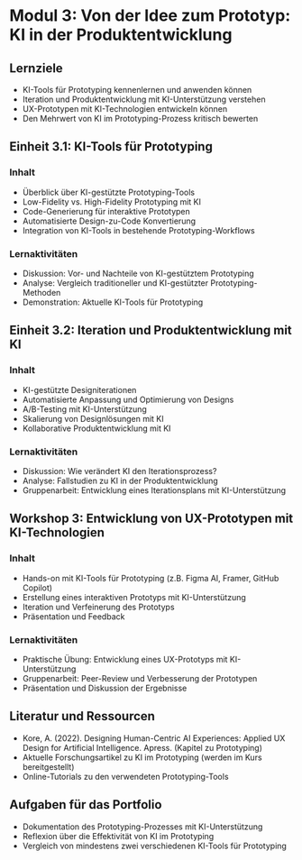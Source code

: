 # Modul 3: Von der Idee zum Prototyp: KI in der Produktentwicklung

## Lernziele
- KI-Tools für Prototyping kennenlernen und anwenden können
- Iteration und Produktentwicklung mit KI-Unterstützung verstehen
- UX-Prototypen mit KI-Technologien entwickeln können
- Den Mehrwert von KI im Prototyping-Prozess kritisch bewerten

## Einheit 3.1: KI-Tools für Prototyping

### Inhalt
- Überblick über KI-gestützte Prototyping-Tools
- Low-Fidelity vs. High-Fidelity Prototyping mit KI
- Code-Generierung für interaktive Prototypen
- Automatisierte Design-zu-Code Konvertierung
- Integration von KI-Tools in bestehende Prototyping-Workflows

### Lernaktivitäten
- Diskussion: Vor- und Nachteile von KI-gestütztem Prototyping
- Analyse: Vergleich traditioneller und KI-gestützter Prototyping-Methoden
- Demonstration: Aktuelle KI-Tools für Prototyping

## Einheit 3.2: Iteration und Produktentwicklung mit KI

### Inhalt
- KI-gestützte Designiterationen
- Automatisierte Anpassung und Optimierung von Designs
- A/B-Testing mit KI-Unterstützung
- Skalierung von Designlösungen mit KI
- Kollaborative Produktentwicklung mit KI

### Lernaktivitäten
- Diskussion: Wie verändert KI den Iterationsprozess?
- Analyse: Fallstudien zu KI in der Produktentwicklung
- Gruppenarbeit: Entwicklung eines Iterationsplans mit KI-Unterstützung

## Workshop 3: Entwicklung von UX-Prototypen mit KI-Technologien

### Inhalt
- Hands-on mit KI-Tools für Prototyping (z.B. Figma AI, Framer, GitHub Copilot)
- Erstellung eines interaktiven Prototyps mit KI-Unterstützung
- Iteration und Verfeinerung des Prototyps
- Präsentation und Feedback

### Lernaktivitäten
- Praktische Übung: Entwicklung eines UX-Prototyps mit KI-Unterstützung
- Gruppenarbeit: Peer-Review und Verbesserung der Prototypen
- Präsentation und Diskussion der Ergebnisse

## Literatur und Ressourcen
- Kore, A. (2022). Designing Human-Centric AI Experiences: Applied UX Design for Artificial Intelligence. Apress. (Kapitel zu Prototyping)
- Aktuelle Forschungsartikel zu KI im Prototyping (werden im Kurs bereitgestellt)
- Online-Tutorials zu den verwendeten Prototyping-Tools

## Aufgaben für das Portfolio
- Dokumentation des Prototyping-Prozesses mit KI-Unterstützung
- Reflexion über die Effektivität von KI im Prototyping
- Vergleich von mindestens zwei verschiedenen KI-Tools für Prototyping
